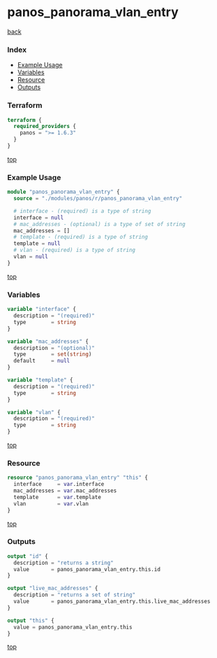 # panos_panorama_vlan_entry

[back](../panos.md)

### Index

- [Example Usage](#example-usage)
- [Variables](#variables)
- [Resource](#resource)
- [Outputs](#outputs)

### Terraform

```terraform
terraform {
  required_providers {
    panos = ">= 1.6.3"
  }
}
```

[top](#index)

### Example Usage

```terraform
module "panos_panorama_vlan_entry" {
  source = "./modules/panos/r/panos_panorama_vlan_entry"

  # interface - (required) is a type of string
  interface = null
  # mac_addresses - (optional) is a type of set of string
  mac_addresses = []
  # template - (required) is a type of string
  template = null
  # vlan - (required) is a type of string
  vlan = null
}
```

[top](#index)

### Variables

```terraform
variable "interface" {
  description = "(required)"
  type        = string
}

variable "mac_addresses" {
  description = "(optional)"
  type        = set(string)
  default     = null
}

variable "template" {
  description = "(required)"
  type        = string
}

variable "vlan" {
  description = "(required)"
  type        = string
}
```

[top](#index)

### Resource

```terraform
resource "panos_panorama_vlan_entry" "this" {
  interface     = var.interface
  mac_addresses = var.mac_addresses
  template      = var.template
  vlan          = var.vlan
}
```

[top](#index)

### Outputs

```terraform
output "id" {
  description = "returns a string"
  value       = panos_panorama_vlan_entry.this.id
}

output "live_mac_addresses" {
  description = "returns a set of string"
  value       = panos_panorama_vlan_entry.this.live_mac_addresses
}

output "this" {
  value = panos_panorama_vlan_entry.this
}
```

[top](#index)